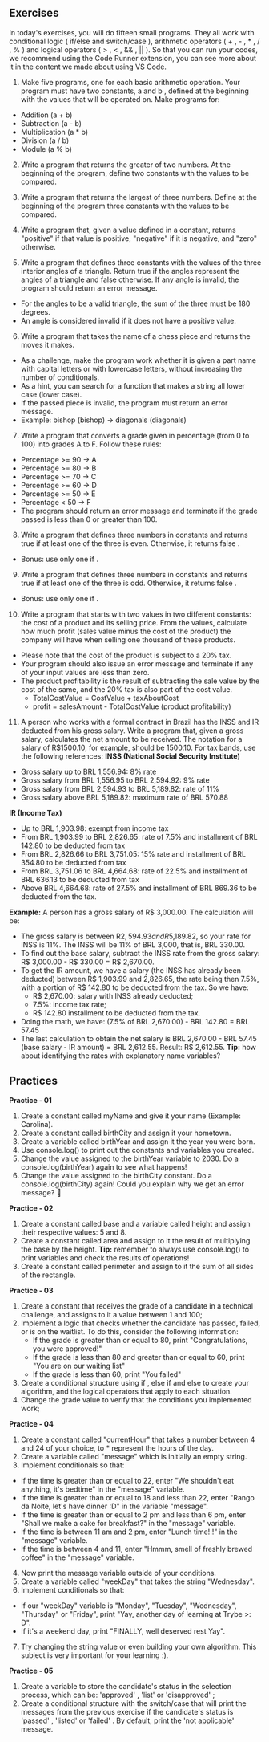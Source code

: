 ## Exercises

In today's exercises, you will do fifteen small programs. They all work with conditional logic ( if/else and switch/case ), arithmetic operators ( + , - , * , / , % ) and logical operators ( > , < , && , || ). So that you can run your codes, we recommend using the Code Runner extension, you can see more about it in the content we made about using VS Code.

1. Make five programs, one for each basic arithmetic operation. Your program must have two constants, a and b , defined at the beginning with the values ​​that will be operated on. Make programs for:

* Addition (a + b)
* Subtraction (a - b)
* Multiplication (a * b)
* Division (a / b)
* Module (a % b)

2. Write a program that returns the greater of two numbers. At the beginning of the program, define two constants with the values ​​to be compared.

3. Write a program that returns the largest of three numbers. Define at the beginning of the program three constants with the values ​​to be compared.

4. Write a program that, given a value defined in a constant, returns "positive" if that value is positive, "negative" if it is negative, and "zero" otherwise.

5. Write a program that defines three constants with the values ​​of the three interior angles of a triangle. Return true if the angles represent the angles of a triangle and false otherwise. If any angle is invalid, the program should return an error message.
* For the angles to be a valid triangle, the sum of the three must be 180 degrees.
* An angle is considered invalid if it does not have a positive value.

6. Write a program that takes the name of a chess piece and returns the moves it makes.
* As a challenge, make the program work whether it is given a part name with capital letters or with lowercase letters, without increasing the number of conditionals.
* As a hint, you can search for a function that makes a string all lower case (lower case).
* If the passed piece is invalid, the program must return an error message.
* Example: bishop (bishop) -> diagonals (diagonals)

7. Write a program that converts a grade given in percentage (from 0 to 100) into grades A to F. Follow these rules:
* Percentage >= 90 -> A
* Percentage >= 80 -> B
* Percentage >= 70 -> C
* Percentage >= 60 -> D
* Percentage >= 50 -> E
* Percentage < 50 -> F
* The program should return an error message and terminate if the grade passed is less than 0 or greater than 100.

8. Write a program that defines three numbers in constants and returns true if at least one of the three is even. Otherwise, it returns false .
* Bonus: use only one if .

9. Write a program that defines three numbers in constants and returns true if at least one of the three is odd. Otherwise, it returns false .
* Bonus: use only one if .

10. Write a program that starts with two values ​​in two different constants: the cost of a product and its selling price. From the values, calculate how much profit (sales value minus the cost of the product) the company will have when selling one thousand of these products.
* Please note that the cost of the product is subject to a 20% tax.
* Your program should also issue an error message and terminate if any of your input values ​​are less than zero.
* The product profitability is the result of subtracting the sale value by the cost of the same, and the 20% tax is also part of the cost value.
	* TotalCostValue = CostValue + taxAboutCost
	* profit = salesAmount - TotalCostValue (product profitability)

11. A person who works with a formal contract in Brazil has the INSS and IR deducted from his gross salary. Write a program that, given a gross salary, calculates the net amount to be received.
The notation for a salary of R$1500.10, for example, should be 1500.10. For tax bands, use the following references:
**INSS (National Social Security Institute)**
* Gross salary up to BRL 1,556.94: 8% rate
* Gross salary from BRL 1,556.95 to BRL 2,594.92: 9% rate
* Gross salary from BRL 2,594.93 to BRL 5,189.82: rate of 11%
* Gross salary above BRL 5,189.82: maximum rate of BRL 570.88

**IR (Income Tax)**
* Up to BRL 1,903.98: exempt from income tax
* From BRL 1,903.99 to BRL 2,826.65: rate of 7.5% and installment of BRL 142.80 to be deducted from tax
* From BRL 2,826.66 to BRL 3,751.05: 15% rate and installment of BRL 354.80 to be deducted from tax
* From BRL 3,751.06 to BRL 4,664.68: rate of 22.5% and installment of BRL 636.13 to be deducted from tax
* Above BRL 4,664.68: rate of 27.5% and installment of BRL 869.36 to be deducted from the tax.

**Example:** A person has a gross salary of R$ 3,000.00. The calculation will be:
* The gross salary is between R$2,594.93 and R$5,189.82, so your rate for INSS is 11%. The INSS will be 11% of BRL 3,000, that is, BRL 330.00.
* To find out the base salary, subtract the INSS rate from the gross salary: R$ 3,000.00 - R$ 330.00 = R$ 2,670.00.
* To get the IR amount, we have a salary (the INSS has already been deducted) between R$ 1,903.99 and 2,826.65, the rate being then 7.5%, with a portion of R$ 142.80 to be deducted from the tax. So we have:
	* R$ 2,670.00: salary with INSS already deducted;
	* 7.5%: income tax rate;
	* R$ 142.80 installment to be deducted from the tax.
* Doing the math, we have: (7.5% of BRL 2,670.00) - BRL 142.80 = BRL 57.45
* The last calculation to obtain the net salary is BRL 2,670.00 - BRL 57.45 (base salary - IR amount) = BRL 2,612.55.
Result: R$ 2,612.55.
**Tip:** how about identifying the rates with explanatory name variables?

## Practices

**Practice - 01**
1. Create a constant called myName and give it your name (Example: Carolina).
2. Create a constant called birthCity and assign it your hometown.
3. Create a variable called birthYear and assign it the year you were born.
4. Use console.log() to print out the constants and variables you created.
5. Change the value assigned to the birthYear variable to 2030. Do a console.log(birthYear) again to see what happens!
6. Change the value assigned to the birthCity constant. Do a console.log(birthCity) again! Could you explain why we get an error message? 🤔

**Practice - 02**
1. Create a constant called base and a variable called height and assign their respective values: 5 and 8.
2. Create a constant called area and assign to it the result of multiplying the base by the height. **Tip:** remember to always use console.log() to print variables and check the results of operations!
3. Create a constant called perimeter and assign to it the sum of all sides of the rectangle.

**Practice - 03**
1. Create a constant that receives the grade of a candidate in a technical challenge, and assigns to it a value between 1 and 100;
2. Implement a logic that checks whether the candidate has passed, failed, or is on the waitlist. To do this, consider the following information:
	* If the grade is greater than or equal to 80, print "Congratulations, you were approved!"
	* If the grade is less than 80 and greater than or equal to 60, print "You are on our waiting list"
	* If the grade is less than 60, print "You failed"
3. Create a conditional structure using if , else if and else to create your algorithm, and the logical operators that apply to each situation.
4. Change the grade value to verify that the conditions you implemented work;

**Practice - 04**
1. Create a constant called "currentHour" that takes a number between 4 and 24 of your choice, to * represent the hours of the day.
2. Create a variable called "message" which is initially an empty string.
3. Implement conditionals so that:
* If the time is greater than or equal to 22, enter "We shouldn't eat anything, it's bedtime" in the "message" variable.
* If the time is greater than or equal to 18 and less than 22, enter "Rango da Noite, let's have dinner :D" in the variable "message".
* If the time is greater than or equal to 2 pm and less than 6 pm, enter "Shall we make a cake for breakfast?" in the "message" variable.
* If the time is between 11 am and 2 pm, enter "Lunch time!!!" in the "message" variable.
* If the time is between 4 and 11, enter "Hmmm, smell of freshly brewed coffee" in the "message" variable.
4. Now print the message variable outside of your conditions.
5. Create a variable called "weekDay" that takes the string "Wednesday".
6. Implement conditionals so that:
* If our "weekDay" variable is "Monday", "Tuesday", "Wednesday", "Thursday" or "Friday", print "Yay, another day of learning at Trybe >: D".
* If it's a weekend day, print "FINALLY, well deserved rest Yay".
7. Try changing the string value or even building your own algorithm. This subject is very important for your learning :).

**Practice - 05**
1. Create a variable to store the candidate's status in the selection process, which can be: 'approved' , 'list' or 'disapproved' ;
2. Create a conditional structure with the switch/case that will print the messages from the previous exercise if the candidate's status is 'passed' , 'listed' or 'failed' . By default, print the 'not applicable' message.
